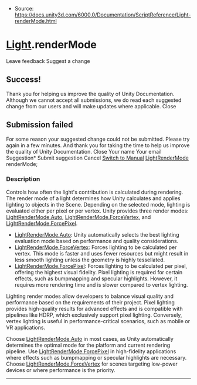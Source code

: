 * Source: https://docs.unity3d.com/6000.0/Documentation/ScriptReference/Light-renderMode.html

#  [Light](https://docs.unity3d.com/6000.0/Documentation/ScriptReference/Light.html).renderMode
Leave feedback
Suggest a change
## Success!
Thank you for helping us improve the quality of Unity Documentation. Although we cannot accept all submissions, we do read each suggested change from our users and will make updates where applicable.
Close
## Submission failed
For some reason your suggested change could not be submitted. Please <a>try again</a> in a few minutes. And thank you for taking the time to help us improve the quality of Unity Documentation.
Close
Your name Your email Suggestion* Submit suggestion
Cancel
[Switch to Manual](https://docs.unity3d.com/6000.0/Documentation/Manual/class-Light.html "Go to Light Component in the Manual")
[LightRenderMode](https://docs.unity3d.com/6000.0/Documentation/ScriptReference/LightRenderMode.html) renderMode; 
### Description
Controls how often the light's contribution is calculated during rendering.
The render mode of a light determines how Unity calculates and applies lighting to objects in the Scene. Depending on the selected mode, lighting is evaluated either per pixel or per vertex. Unity provides three render modes: [LightRenderMode.Auto](https://docs.unity3d.com/6000.0/Documentation/ScriptReference/LightRenderMode.Auto.html), [LightRenderMode.ForceVertex](https://docs.unity3d.com/6000.0/Documentation/ScriptReference/LightRenderMode.ForceVertex.html), and [LightRenderMode.ForcePixel](https://docs.unity3d.com/6000.0/Documentation/ScriptReference/LightRenderMode.ForcePixel.html). 
  * [LightRenderMode.Auto](https://docs.unity3d.com/6000.0/Documentation/ScriptReference/LightRenderMode.Auto.html): Unity automatically selects the best lighting evaluation mode based on performance and quality considerations.
  * [LightRenderMode.ForceVertex](https://docs.unity3d.com/6000.0/Documentation/ScriptReference/LightRenderMode.ForceVertex.html): Forces lighting to be calculated per vertex. This mode is faster and uses fewer resources but might result in less smooth lighting unless the geometry is highly tessellated.
  * [LightRenderMode.ForcePixel](https://docs.unity3d.com/6000.0/Documentation/ScriptReference/LightRenderMode.ForcePixel.html): Forces lighting to be calculated per pixel, offering the highest visual fidelity. Pixel lighting is required for certain effects, such as bumpmapping and specular highlights. However, it requires more rendering time and is slower compared to vertex lighting.


Lighting render modes allow developers to balance visual quality and performance based on the requirements of their project. Pixel lighting provides high-quality results for advanced effects and is compatible with pipelines like HDRP, which exclusively support pixel lighting. Conversely, vertex lighting is useful in performance-critical scenarios, such as mobile or VR applications.  
  
Choose [LightRenderMode.Auto](https://docs.unity3d.com/6000.0/Documentation/ScriptReference/LightRenderMode.Auto.html) in most cases, as Unity automatically determines the optimal mode for the platform and current rendering pipeline. Use [LightRenderMode.ForcePixel](https://docs.unity3d.com/6000.0/Documentation/ScriptReference/LightRenderMode.ForcePixel.html) in high-fidelity applications where effects such as bumpmapping or specular highlights are necessary. Choose [LightRenderMode.ForceVertex](https://docs.unity3d.com/6000.0/Documentation/ScriptReference/LightRenderMode.ForceVertex.html) for scenes targeting low-power devices or where performance is the priority.
* * *
